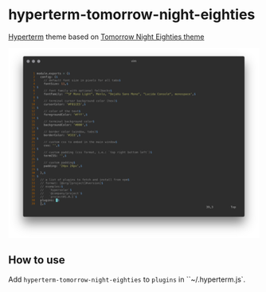 hyperterm-tomorrow-night-eighties
=================================

[Hyperterm] theme based on [Tomorrow Night Eighties theme]

![Screenshot](screenshot.png)

How to use
----------

Add `hyperterm-tomorrow-night-eighties` to `plugins` in ``~/.hyperterm.js`.

[Hyperterm]: https://hyperterm.org/
[Tomorrow Night Eighties theme]: https://github.com/chriskempson/tomorrow-theme#tomorrow-night-eighties
